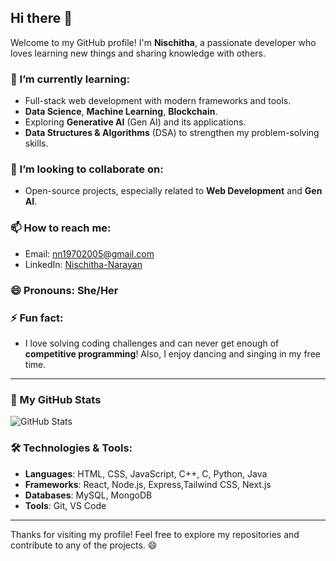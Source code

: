 ## Hi there 👋

Welcome to my GitHub profile! I'm **Nischitha**, a passionate developer who loves learning new things and sharing knowledge with others.



### 🌱 I’m currently learning:

- Full-stack web development with modern frameworks and tools.
- **Data Science**,  **Machine Learning**, **Blockchain**.
- Exploring **Generative AI** (Gen AI) and its applications.
- **Data Structures & Algorithms** (DSA) to strengthen my problem-solving skills.

### 👯 I’m looking to collaborate on:
- Open-source projects, especially related to **Web Development** and **Gen AI**.

### 📫 How to reach me:
- Email: [nn19702005@gmail.com](mailto:nn19702005@gmail.com)
- LinkedIn: [Nischitha-Narayan](https://www.linkedin.com/in/nischitha-narayan-3b2734280/)

### 😄 Pronouns: She/Her

### ⚡ Fun fact:
- I love solving coding challenges and can never get enough of **competitive programming**! Also, I enjoy dancing and singing in my free time.

---

### 🚀 My GitHub Stats
![GitHub Stats](https://github-readme-stats.vercel.app/api?username=Nischitha-N&show_icons=true&theme=radical)

### 🛠️ Technologies & Tools:
- **Languages**: HTML, CSS, JavaScript, C++, C, Python, Java
- **Frameworks**: React, Node.js, Express,Tailwind CSS, Next.js
- **Databases**: MySQL, MongoDB
- **Tools**: Git, VS Code

---

Thanks for visiting my profile! Feel free to explore my repositories and contribute to any of the projects. 😄
